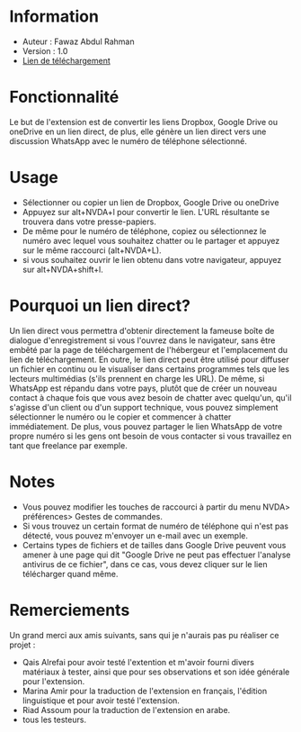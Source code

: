 # Information #
- Auteur : Fawaz Abdul Rahman
- Version : 1.0
- [Lien de téléchargement](https://github.com/fawazar94/DirectLink/releases/download/1.0/directLink-1.0.nvda-addon)
# Fonctionnalité #
Le but de l'extension est de convertir les liens Dropbox, Google Drive ou oneDrive en un lien direct, de plus, elle génère un lien direct vers une discussion WhatsApp avec le numéro de téléphone sélectionné.
# Usage #
- Sélectionner ou copier un lien de  Dropbox, Google Drive ou oneDrive
- Appuyez sur alt+NVDA+l pour convertir le lien. L'URL résultante se trouvera dans votre presse-papiers.
- De même pour le numéro de téléphone, copiez ou sélectionnez le numéro avec lequel vous souhaitez chatter ou le partager et appuyez sur le même raccourci (alt+NVDA+L).
- si vous souhaitez ouvrir le lien obtenu dans votre navigateur, appuyez sur alt+NVDA+shift+l.
# Pourquoi un lien direct? #
Un lien direct vous permettra d'obtenir directement la fameuse boîte de dialogue d'enregistrement si vous l'ouvrez dans le navigateur, sans être embêté par la page de téléchargement de l'hébergeur et l'emplacement du lien de téléchargement.
En outre, le lien direct peut être utilisé pour diffuser un fichier en continu ou le visualiser dans certains programmes tels que les lecteurs multimédias (s'ils prennent en charge les URL).
De même, si WhatsApp est répandu dans votre pays, plutôt que de créer un nouveau contact à chaque fois que vous avez besoin de chatter avec quelqu'un, qu'il s'agisse d'un client ou d'un support technique, vous pouvez simplement sélectionner le numéro ou le copier et commencer à chatter immédiatement.
De plus, vous pouvez partager le lien WhatsApp de votre propre numéro si les gens ont besoin de vous contacter si vous travaillez en tant que freelance par exemple.
# Notes #
- Vous pouvez modifier les touches de raccourci à partir du menu NVDA> préférences> Gestes de commandes.
- Si vous trouvez un certain format de numéro de téléphone qui n'est pas détecté, vous pouvez m'envoyer un e-mail avec un exemple. 
- Certains types de fichiers et de tailles dans Google Drive peuvent vous amener à une page qui dit "Google Drive ne peut pas effectuer l'analyse antivirus de ce fichier", dans ce cas, vous devez cliquer sur le lien télécharger quand même.
# Remerciements #
Un grand merci aux amis suivants, sans qui je n'aurais pas pu réaliser ce projet :
<ul>
<li> Qais Alrefai pour avoir testé l'extention et m'avoir fourni divers matériaux à tester, ainsi que pour ses observations et son idée générale pour l'extension. </li>
<li> Marina Amir pour la traduction de l'extension en français, l'édition  linguistique et pour avoir testé l'extension. </li>
<li> Riad Assoum pour la traduction de l'extension en arabe. </li>
<li> tous les testeurs. </li>
</ul>

